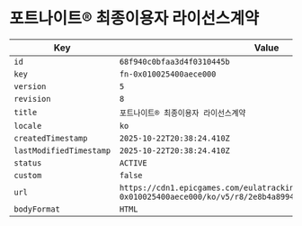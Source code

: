 # 포트나이트® 최종이용자 라이선스계약

| Key | Value |
| --- | ----- |
| `id` | `68f940c0bfaa3d4f0310445b` |
| `key` | `fn-0x010025400aece000` |
| `version` | `5` |
| `revision` | `8` |
| `title` | `포트나이트® 최종이용자 라이선스계약` |
| `locale` | `ko` |
| `createdTimestamp` | `2025-10-22T20:38:24.410Z` |
| `lastModifiedTimestamp` | `2025-10-22T20:38:24.410Z` |
| `status` | `ACTIVE` |
| `custom` | `false` |
| `url` | `https://cdn1.epicgames.com/eulatracking-download/fn-0x010025400aece000/ko/v5/r8/2e8b4a899485339090f5883cba51a595.pdf` |
| `bodyFormat` | `HTML` |
